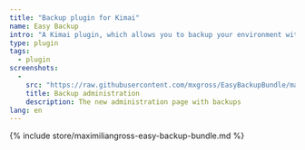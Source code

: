 ```yaml
---
title: "Backup plugin for Kimai"
name: Easy Backup
intro: "A Kimai plugin, which allows you to backup your environment with a single click."
type: plugin
tags:
  - plugin
screenshots:
  - 
    src: "https://raw.githubusercontent.com/mxgross/EasyBackupBundle/master/screenshot.jpg"
    title: Backup administration
    description: The new administration page with backups 
lang: en
---
```


{% include store/maximiliangross-easy-backup-bundle.md %}
